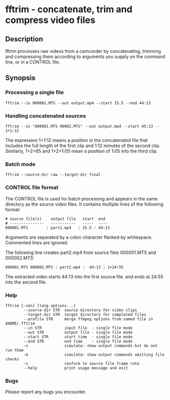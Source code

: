 # fftrim - concatenate, trim and compress video files 

## Description

fftrim processes raw videos from a camcorder by
concatenating, trimming and compressing them
according to arguments you supply on the 
command line, or in a CONTROL file. 

## Synopsis
  
### Processing a single file

    fftrim --in 000001.MTS --out output.mp4 --start 15.5 --end 44:13

### Handling concatenated sources

    fftrim --in "000001.MTS 00002.MTS" --out output.mp4 --start 45:13 -- 1+1:12

The expression 1+1:12 means a position in the concatenated
file that includes the full length of the first clip and
1:12 minutes of the second clip. Similarly, 1+2+65 and
1+2+1:05 mean a position of 1:05 into the third clip.

### Batch mode

    fftrim --source-dir raw --target-dir final

### CONTROL file format

The CONTROL file is used for batch processing
and appears in the same directory as the source
video files. It contains multiple lines
of the following format:


    # source file(s)    output file   start  end
    # ---------------   -----------   -----  ----
    000001.MTS        : part1.mp4   : 15.5 : 44:13 

Arguments are separated by a colon character
flanked by whitespace. Commented lines are ignored.

The following line creates part2.mp4 from source files
000001.MTS and 000002.MTS:

    000001.MTS 000002.MTS : part2.mp4 :  44:13 : 1+24:55 

The extracted video starts 44:13 into the first source file.
and ends at 24:55 into the second file.

### Help 

    fftrim [-cmn] [long options...]
            --source-dir STR  source directory for video clips
            --target-dir STR  target directory for completed files
            --profile STR     merge ffmpeg options from named file in $HOME/.fftrim 
            --in STR          input file  - single file mode
            --out STR         output file - single file mode
            --start STR       start time  - single file mode
            --end STR         end time    - single file mode
            -n                simulate: show output commands but do not run them
            -m                simulate: show output commands omitting file checks
            -c                conform to source file frame rate
            --help            print usage message and exit

### Bugs

Please report any bugs you encounter.

